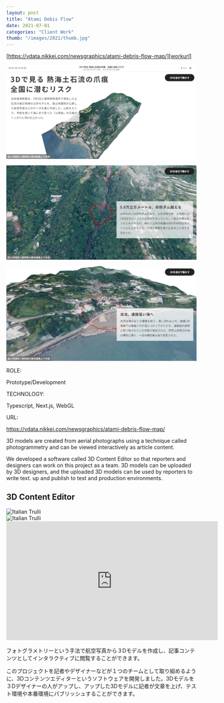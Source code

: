 ```yaml
---
layout: post
title: "Atami Debis Flow"
date: 2021-07-01
categories: "Client Work"
thumb: "/images/2021/thumb.jpg"
---
```


[https://vdata.nikkei.com/newsgraphics/atami-debris-flow-map/][workurl]

[![nikkei](/images/2021/02.jpg)][workUrl]

[![nikkei](/images/2021/03.jpg)][workUrl]

[![nikkei](/images/2021/04.jpg)][workUrl]

<div class="post-category">
<p class="post-title">ROLE:</p> 
<p class="post-value">Prototype/Development</p>
</div>

<div class="post-category">
<p class="post-title">TECHNOLOGY:</p>
<p class="post-value">Typescript, Next.js, WebGL</p>
</div>

<div class="post-category">
<p class="post-title">URL:</p>
<p class="post-value"><a href="https://vdata.nikkei.com/newsgraphics/atami-debris-flow-map/" target="_blank" >https://vdata.nikkei.com/newsgraphics/atami-debris-flow-map/</a></p>
</div>

<div class="post-description">
<p>3D models are created from aerial photographs using a technique called photogrammetry and can be viewed interactively as article content.</p>
<p>We developed a software called 3D Content Editor so that reporters and designers can work on this project as a team. 3D models can be uploaded by 3D designers, and the uploaded 3D models can be used by reporters to write text. up and publish to test and production environments.</p>
</div>

<div class="post-description">
<h2>3D Content Editor</h2>
<div><img src="/images/assets/2021/editor01.png" alt="Italian Trulli"></div>
<div><img src="/images/assets/2021/editor02.png" alt="Italian Trulli"></div>
<div>
<iframe width="560" height="315" src="https://www.youtube.com/embed/NK6rj96k6_8?start=77" title="YouTube video player" frameborder="0" allow="accelerometer; autoplay; clipboard-write; encrypted-media; gyroscope; picture-in-picture" allowfullscreen></iframe>
</div>
</div>


<div class="post-description">  
<p>
フォトグラメトリーという手法で航空写真から３Dモデルを作成し、記事コンテンツとしてインタラクティブに閲覧することができます。
</p>
<p>
このプロジェクトを記者やデザイナーなどが１つのチームとして取り組めるように、3Dコンテンツエディターというソフトウェアを開発しました。3Dモデルを３Dデザイナーの人がアップし、アップした3Dモデルに記者が文章を上げ、テスト環境や本番環境にパブリッシュすることができます。
</p>
</div>


[workurl]: https://vdata.nikkei.com/newsgraphics/atami-debris-flow-map/
